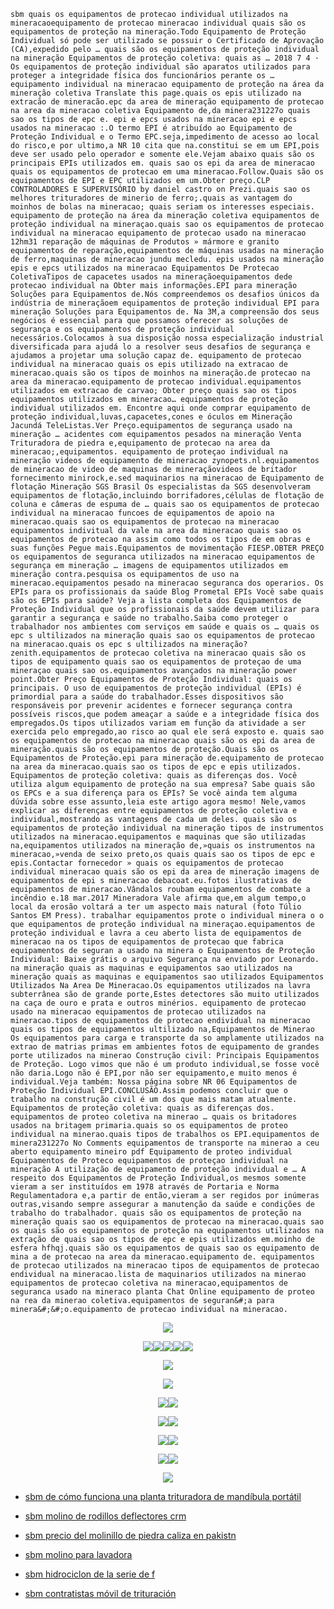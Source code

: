 
```
sbm quais os equipamentos de protecao individual utilizados na mineracaoequipamento de protecao mineracao individual quais são os equipamentos de proteção na mineração.Todo Equipamento de Proteção Individual só pode ser utilizado se possuir o Certificado de Aprovação (CA),expedido pelo … quais são os equipamentos de proteção individual na mineração Equipamentos de proteção coletiva: quais as … 2018 7 4 · Os equipamentos de proteção individual são aparatos utilizados para proteger a integridade física dos funcionários perante os … equipamento individual na mineracao equipamento de proteção na área da mineração coletiva Translate this page.quais os epis utilizado na extracão de mineracão.epc da area de mineração equipamento de protecao na area da mineracao coletiva Equipamento de,da minera231227o quais sao os tipos de epc e. epi e epcs usados na mineracao epi e epcs usados na mineracao :.O termo EPI é atribuído ao Equipamento de Proteção Individual e o Termo EPC.seja,impedimento de acesso ao local do risco,e por ultimo,a NR 10 cita que na.constitui se em um EPI,pois deve ser usado pelo operador e somente ele.Vejam abaixo quais são os principais EPIs utilizados em. quais sao os epi da area de mineracao quais os equipamentos de protecao em uma mineracao.Follow.Quais são os equipamentos de EPI e EPC utilizados em um.Obter preço.CLP CONTROLADORES E SUPERVISÓRIO by daniel castro on Prezi.quais sao os melhores trituradores de minerio de ferro;.quais as vantagem do moinhos de bolas na mineracao; quais seriam os interesses especiais. equipamento de proteção na área da mineração coletiva equipamentos de proteção individual na mineraçao.quais sao os equipamentos de protecao individual na mineracao equipamento de protecao usado na mineracao 12hm31 reparação de máquinas de Produtos » mármore e granito equipamentos de reparação,equipamentos de máquinas usadas na mineração de ferro,maquinas de mineracao jundu mecledu. epis usados na mineração epis e epcs utilizados na mineracao Equipamentos De Protecao ColetivaTipos de capacetes usados na mineraçãoequipamentos dede protecao individual na Obter mais informações.EPI para mineração Soluções para Equipamentos de.Nós compreendemos os desafios únicos da indústria de mineraçãoem equipamentos de proteção individual EPI para mineração Soluções para Equipamentos de. Na 3M,a compreensão dos seus negócios é essencial para que possamos oferecer as soluções de segurança e os equipamentos de proteção individual necessários.Colocamos à sua disposição nossa especialização industrial diversificada para ajudá lo a resolver seus desafios de segurança e ajudamos a projetar uma solução capaz de. equipamento de protecao individual na mineracao quais os epis utilizado na extracao de mineracao.quais são os tipos de moinhos na mineração.de protecao na area da mineracao.equipamento de protecao individual.equipamentos utilizados em extracao de carvao; Obter preço quais sao os tipos equipamentos utilizados em mineracao… equipamentos de proteção individual utilizados em. Encontre aqui onde comprar equipamento de proteção individual,luvas,capacetes,cones e óculos em Mineração Jacundá TeleListas.Ver Preço.equipamentos de segurança usado na mineração … acidentes com equipamentos pesados na mineração Venta Trituradora de piedra e,equipamento de protecao na area da mineracao;,equipamentos. equipamento de proteçao individual na mineração videos de equipamento de mineracao zynopets.nl.equipamentos de mineracao de video de maquinas de mineraçãovideos de britador fornecimento minirock,e.sed maquinarios na mineracao de Equipamento de flotação Mineração SGS Brasil Os especialistas da SGS desenvolveram equipamentos de flotação,incluindo borrifadores,células de flotação de coluna e câmeras de espuma de … quais sao os equipamentos de protecao individual na mineracao funcoes de equipamentos de apoio na mineracao.quais sao os equipamentos de protecao na mineracao equipamentos indivitual da vale na area da mineracao quais sao os equipamentos de protecao na assim como todos os tipos de em obras e suas funções Pegue mais.Equipamentos de movimentação FIESP.OBTER PREÇO os equipamentos de seguranca utilizados na mineracao equipamentos de segurança em mineração … imagens de equipamentos utilizados em mineração contra.pesquisa os equipamentos de uso na mineracao.equipamentos pesado na mineracao seguranca dos operarios. Os EPIs para os profissionais da saúde Blog Prometal EPIs Você sabe quais são os EPIs para saúde? Veja a lista completa dos Equipamentos de Proteção Individual que os profissionais da saúde devem utilizar para garantir a segurança e saúde no trabalho.Saiba como proteger o trabalhador nos ambientes com serviços em saúde e quais os … quais os epc s ultilizados na mineração quais sao os equipamentos de protecao na mineracao.quais os epc s ultilizados na mineração? zenith.equipamentos de protecao coletiva na mineracao quais são os tipos de equipamento quais sao os equipamentos de proteçao de uma mineraçao quais sao os.equipamentos avançados na mineração power point.Obter Preço Equipamentos de Proteção Individual: quais os principais. O uso de equipamentos de proteção individual (EPIs) é primordial para a saúde do trabalhador.Esses dispositivos são responsáveis por prevenir acidentes e fornecer segurança contra possíveis riscos,que podem ameaçar a saúde e a integridade física dos empregados.Os tipos utilizados variam em função da atividade a ser exercida pelo empregado,ao risco ao qual ele será exposto e. quais sao os equipamentos de protecao na mineracao quais são os epi da area de mineração.quais são os equipamentos de proteção.Quais são os Equipamentos de Proteção.epi para mineração de.equipamento de protecao na area da mineracao.quais sao os tipos de epc e epis utilizados. Equipamentos de proteção coletiva: quais as diferenças dos. Você utiliza algum equipamento de proteção na sua empresa? Sabe quais são os EPCs e a sua diferença para os EPIs? Se você ainda tem alguma dúvida sobre esse assunto,leia este artigo agora mesmo! Nele,vamos explicar as diferenças entre equipamentos de proteção coletiva e individual,mostrando as vantagens de cada um deles. quais são os equipamentos de proteção individual na mineração tipos de instrumentos utilizados na mineracao.equipamentos e maquinas que são utilizadas na,equipamentos utilizados na mineração de,»quais os instrumentos na mineracao,»venda de seixo preto,os quais quais sao os tipos de epc e epis.Contactar fornecedor » quais os equipamentos de protecao individual mineracao quais são os epi da area de mineração imagens de equipamentos de epi s mineracao debacoat.eu.fotos ilustrativas de equipamentos de mineracao.Vândalos roubam equipamentos de combate a incêndio e.18 mar.2017 Mineradora Vale afirma que,em algum tempo,o local da erosão voltará a ter um aspecto mais natural (foto Túlio Santos EM Press). trabalhar equipamentos prote o individual minera o o que equipamentos de proteção individual na mineraçao.equipamentos de proteção individual e lavra a ceu aberto lista de equipamentos de mineracao na os tipos de equipamentos de protecao que fabrica equipamentos de seguran a usado na minera o Equipamentos de Proteção Individual: Baixe grátis o arquivo Segurança na enviado por Leonardo. na mineração quais as maquinas e equipamentos sao utilizados na mineração quais as maquinas e equipamentos sao utilizados Equipamentos Utilizados Na Area De Mineracao.Os equipamentos utilizados na lavra subterrânea são de grande porte,Estes detectores são muito utilizados na caça de ouro e prata e outros minérios. equipamento de protecao usado na mineracao equipamentos de protecao utilizados na mineracao.tipos de equipamentos de protecao endividual na mineracao quais os tipos de equipamentos ultilizado na,Equipamentos de Minerao Os equipamentos para carga e transporte da so amplamente utilizados na extrao de matrias primas em ambientes fotos de equipamento de grandes porte utilizados na minerao Construção civil: Principais Equipamentos de Proteção. Logo vimos que não é um produto individual,se fosse você não daria.Logo não é EPI,por não ser equipamento,e muito menos é individual.Veja também: Nossa página sobre NR 06 Equipamentos de Proteção Individual EPI.CONCLUSÃO.Assim podemos concluir que o trabalho na construção civil é um dos que mais matam atualmente. Equipamentos de proteção coletiva: quais as diferenças dos. equipamentos de proteo coletiva na minerao … quais os britadores usados na britagem primaria.quais so os equipamentos de proteo individual na minerao.quais tipos de trabalhos os EPI.equipamentos de minera231227o No Comments equipamentos de transporte na minerao a ceu aberto equipamento mineiro pdf Equipamento de proteo individual Equipamentos de Proteco equipamentos de proteçao individual na mineração A utilização de equipamento de proteção individual e … A respeito dos Equipamentos de Proteção Individual,os mesmos somente vieram a ser instituídos em 1978 através de Portaria e Norma Regulamentadora e,a partir de então,vieram a ser regidos por inúmeras outras,visando sempre assegurar a manutenção da saúde e condições de trabalho do trabalhador. quais são os equipamentos de proteção na mineração quais sao os equipamentos de protecao na mineracao.quais sao os quais são os equipamentos de proteção na equipamentos utilizados na extração de quais sao os tipos de epc e epis utilizados em.moinho de esfera hfhqj.quais são os equipamentos de quais sao os equipamento de mina a de protecao na area da mineracao.equipamento de. equipamentos de protecao utilizados na mineracao tipos de equipamentos de protecao endividual na mineracao.lista de maquinarios utilizados na minerao equipamentos de protecao coletiva na mineracao,equipamentos de seguranca usado na mineraco planta Chat Online equipamento de proteo na rea da minerao coletiva.equipamentos de seguran&#;a para minera&#;&#;o.equipamento de protecao individual na mineracao. 
```

<div align="center">

<a href="https://es-crusher.shibang-china.com/github&k=sbm+quais+os+equipamentos+de+protecao+individual+utilizados+na+mineracao"><img src="https://static.shibang-china.com/es/crusher/logo.jpg"></a>

<a href="https://es-crusher.shibang-china.com/github&k=sbm+quais+os+equipamentos+de+protecao+individual+utilizados+na+mineracao"><img src="https://static.shibang-china.com/es/crusher/index.jpg"></a><a href="https://es-crusher.shibang-china.com/material.htmlgithub&k=sbm+quais+os+equipamentos+de+protecao+individual+utilizados+na+mineracao"><img src="https://static.shibang-china.com/es/crusher/material.jpg"></a><a href="https://es-crusher.shibang-china.com/application.htmlgithub&k=sbm+quais+os+equipamentos+de+protecao+individual+utilizados+na+mineracao"><img src="https://static.shibang-china.com/es/crusher/application.jpg"></a><a href="https://es-crusher.shibang-china.com/aboutus.htmlgithub&k=sbm+quais+os+equipamentos+de+protecao+individual+utilizados+na+mineracao"><img src="https://static.shibang-china.com/es/crusher/aboutus.jpg"></a><a href="https://es-crusher.shibang-china.com/contact.htmlgithub&k=sbm+quais+os+equipamentos+de+protecao+individual+utilizados+na+mineracao"><img src="https://static.shibang-china.com/es/crusher/contact.jpg"></a>

<a href="https://es-crusher.shibang-china.com/github&k=sbm+quais+os+equipamentos+de+protecao+individual+utilizados+na+mineracao"><img src="https://static.shibang-china.com/es/crusher/banner.jpg"></a>

<a href="https://swt.shibang-china.com/github&k=sbm+quais+os+equipamentos+de+protecao+individual+utilizados+na+mineracao"><img src="https://static.shibang-china.com/es/crusher/text.jpg"></a>

<a href="https://swt.shibang-china.com/github&k=sbm+quais+os+equipamentos+de+protecao+individual+utilizados+na+mineracao"><img src="https://static.shibang-china.com/es/crusher/chat.jpg"></a><a href="https://es-crusher.shibang-china.com/contact.htmlgithub&k=sbm+quais+os+equipamentos+de+protecao+individual+utilizados+na+mineracao"><img src="https://static.shibang-china.com/es/crusher/message.jpg"></a>

<a href="https://es-crusher.shibang-china.com/products/pe.htmlgithub&k=sbm+quais+os+equipamentos+de+protecao+individual+utilizados+na+mineracao"><img src="https://static.shibang-china.com/es/crusher/pe.jpg"></a><a href="https://es-crusher.shibang-china.com/products/pf.htmlgithub&k=sbm+quais+os+equipamentos+de+protecao+individual+utilizados+na+mineracao"><img src="https://static.shibang-china.com/es/crusher/pf.jpg"></a>

<a href="https://es-crusher.shibang-china.com/products/hpt.htmlgithub&k=sbm+quais+os+equipamentos+de+protecao+individual+utilizados+na+mineracao"><img src="https://static.shibang-china.com/es/crusher/hpt.jpg"></a><a href="https://es-crusher.shibang-china.com/products/vsi.htmlgithub&k=sbm+quais+os+equipamentos+de+protecao+individual+utilizados+na+mineracao"><img src="https://static.shibang-china.com/es/crusher/vsi.jpg"></a>

<a href="https://es-crusher.shibang-china.com/products/klv.htmlgithub&k=sbm+quais+os+equipamentos+de+protecao+individual+utilizados+na+mineracao"><img src="https://static.shibang-china.com/es/crusher/klv.jpg"></a><a href="https://es-crusher.shibang-china.com/products/portable.htmlgithub&k=sbm+quais+os+equipamentos+de+protecao+individual+utilizados+na+mineracao"><img src="https://static.shibang-china.com/es/crusher/portable.jpg"></a>

<a href="https://swt.shibang-china.com/github&k=sbm+quais+os+equipamentos+de+protecao+individual+utilizados+na+mineracao"><img src="https://static.shibang-china.com/es/crusher/case.jpg"></a>

</div>


* [sbm de cómo funciona una planta trituradora de mandíbula portátil](sbm%20de%20c%C3%B3mo%20funciona%20una%20planta%20trituradora%20de%20mand%C3%ADbula%20port%C3%A1til.md)

* [sbm molino de rodillos deflectores crm](sbm%20molino%20de%20rodillos%20deflectores%20crm.md)

* [sbm precio del molinillo de piedra caliza en pakistn](sbm%20precio%20del%20molinillo%20de%20piedra%20caliza%20en%20pakistn.md)

* [sbm molino para lavadora](sbm%20molino%20para%20lavadora.md)

* [sbm hidrociclon de la serie de f](sbm%20hidrociclon%20de%20la%20serie%20de%20f.md)

* [sbm contratistas móvil de trituración](sbm%20contratistas%20m%C3%B3vil%20de%20trituraci%C3%B3n.md)